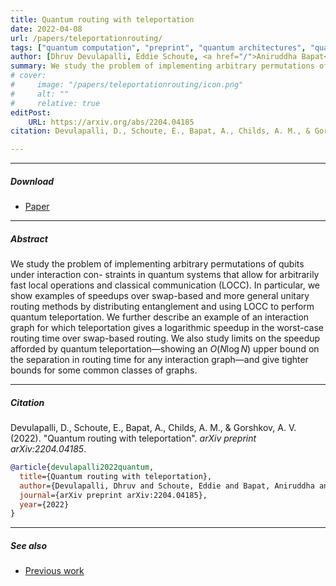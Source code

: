 ```yaml
---
title: Quantum routing with teleportation 
date: 2022-04-08
url: /papers/teleportationrouting/
tags: ["quantum computation", "preprint", "quantum architectures", "quantum routing", "quantum entanglement"]
author: [Dhruv Devulapalli, Eddie Schoute, <a href="/">Aniruddha Bapat</a>, Andrew M Childs, Alexey V Gorshkov]
summary: We study the problem of implementing arbitrary permutations of qubits under interaction constraints in quantum systems that allow for arbitrarily fast local operations and classical communication (LOCC).  
# cover:
#     image: "/papers/teleportationrouting/icon.png"
#     alt: ""
#     relative: true
editPost:
    URL: https://arxiv.org/abs/2204.04185
citation: Devulapalli, D., Schoute, E., Bapat, A., Childs, A. M., & Gorshkov, A. V. (2022). "Quantum routing with teleportation". *arXiv preprint arXiv:2204.04185*.

---
```



---

##### Download

- [Paper](/papers/teleportationrouting/paper.pdf)

---

##### Abstract

We study the problem of implementing arbitrary permutations of qubits under interaction con-
straints in quantum systems that allow for arbitrarily fast local operations and classical communication (LOCC). In particular, we show examples of speedups over swap-based and more general unitary routing methods by distributing entanglement and using LOCC to perform quantum teleportation. We further describe an example of an interaction graph for which teleportation gives a logarithmic speedup in the worst-case routing time over swap-based routing. We also study limits on the speedup afforded by quantum teleportation—showing an $O( N \log N )$ upper bound on the separation in routing time for any interaction graph—and give tighter bounds for some common classes of graphs.

---

##### Citation

Devulapalli, D., Schoute, E., Bapat, A., Childs, A. M., & Gorshkov, A. V. (2022). "Quantum routing with teleportation". *arXiv preprint arXiv:2204.04185*.

```BibTeX
@article{devulapalli2022quantum,
  title={Quantum routing with teleportation},
  author={Devulapalli, Dhruv and Schoute, Eddie and Bapat, Aniruddha and Childs, Andrew M and Gorshkov, Alexey V},
  journal={arXiv preprint arXiv:2204.04185},
  year={2022}
}
```

---

##### See also

+ [Previous work](/papers/quantumrouting)